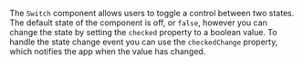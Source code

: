 The `Switch` component allows users to toggle a control between two states.
The default state of the component is off, or `false`, however you can change the state by setting the `checked` property to a boolean value. To handle the state change event you can use the `checkedChange` property, which notifies the app when the value has changed.

